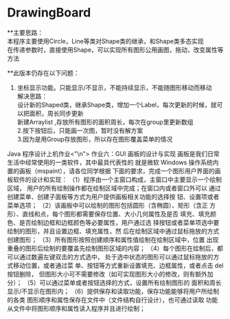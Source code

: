 # DrawingBoard
**主要思路：  
本程序主要使用Circle，Line等类对Shape类的继承，和Shape类多态实现  
在传递参数时，直接使用Shape，可以实现所有图形公用画图，拖动，改变属性等方法  
 
**此版本仍存在以下问题：  
1.	坐标显示功能。只能显示/不显示，不能持续显示，不能随图形移动而移动  
解决思路：  
设计新的Shaped类，继承Shape类，增加一个Label，每次更新的时候，就可以把面积，周长同步更新  
新建Arraylist <Label>,存放所有图形的面积周长，每次在group里更新数组  
2.按下按钮后，只能画一次图，暂时没有解方案  
3.因为是用Group存放图形，所以存在图形覆盖菜单的情况  
  
    
Java 程序设计上机作业<"\n">
作业六：GUI 画板的设计与实现
画板是我们日常生活中经常使用的一类软件，其中最具代表性的
就是微软 Windows 操作系统内置的画板（mspaint），请各位同学根据
下面的要求，完成一个图形用户界面的画板软件的设计和实现：
（1）程序由一个主窗口构成，主窗口中主要显示一个绘制区域，
用户的所有绘制操作都在绘制区域中完成；在窗口内或者窗口外可以
通过创建菜单、创建子面板等方式为用户提供画板相关功能的选择按
钮、设置项或者菜单选项；
（2）该画板中可以绘制的图形包括圆形（含椭圆）、矩形（含正
方形）、直线和点，每个图形都需要保存位置、大小几何属性及是否
填充、填充颜色、是否绘制边框和边框颜色等必要属性，用户通过选
择按钮或者菜单项选中要绘制的图形，并且设置边框、填充属性，然
后在绘制区域中通过鼠标拖放的方式创建图形；
（3）所有图形按照创建顺序和属性值绘制在绘制区域中，位置
出现重叠的图形后绘制的要覆盖先绘制图形区域的内容；
（4）每个图形在绘制后，都可以通过数遍左键双击的方式选中，
处于选中状态的图形可以通过鼠标拖放的方式移动位置，或者通过菜
单、按钮等方式重新设置填充、边框属性，或者点击 del 按钮删除，
但图形大小可不需要修改（如可实现图形大小的修改，则有额外加分）；
（5）可以通过菜单或者按钮选择的方式，设置所有绘制图形的
面积和周长显示/不显示在图形内；
（6）提供保存和读取功能，保存功能能够将用户所绘制的各类
图形顺序和属性保存在文件中（文件结构自行设计），也可通过读取
功能从文件中将图形顺序和属性读入程序并且进行绘制；
